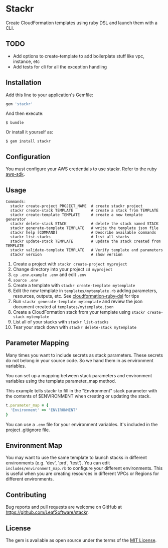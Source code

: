 # Stackr

Create CloudFormation templates using ruby DSL and launch them with a CLI.

## TODO

* Add options to create-template to add boilerplate stuff like vpc, instance, etc
* Add tests for cli for all the exception handling

## Installation

Add this line to your application's Gemfile:

```ruby
gem 'stackr'
```

And then execute:

    $ bundle

Or install it yourself as:

    $ gem install stackr

## Configuration

You must configure your AWS credentials to use stackr. Refer to the ruby [aws-sdk](http://docs.aws.amazon.com/sdkforruby/api/).

## Usage

```
Commands:
  stackr create-project PROJECT_NAME  # create stackr project
  stackr create-stack TEMPLATE        # create a stack from TEMPLATE
  stackr create-template TEMPLATE     # create a new template generator
  stackr delete-stack STACK           # delete the stack named STACK
  stackr generate-template TEMPLATE   # write the template json file
  stackr help [COMMAND]               # Describe available commands
  stackr list-stacks                  # list all stacks
  stackr update-stack TEMPLATE        # update the stack created from TEMPLATE
  stackr validate-template TEMPLATE   # Verify template and parameters
  stackr version                      # show version
```

1. Create a project with ```stackr create-project myproject```
2. Change directory into your project ```cd myproject```
3. ```cp .env.example .env``` and edit ```.env```
5. ```source .env```
2. Create a template with ```stackr create-template mytemplate```
3. Edit the new template in ```templates/mytemplate.rb``` adding parameters, resources, outputs, etc. See [cloudformation-ruby-dsl](https://github.com/bazaarvoice/cloudformation-ruby-dsl) for tips
4. Run ```stackr generate-template mytemplate``` and review the json document created at ```templates/mytemplate.json```
5. Create a CloudFormation stack from your template using ```stackr create-stack mytemplate```
6. List all of your stacks with ```stackr list-stacks```
7. Tear your stack down with ```stackr delete-stack mytemplate```

## Parameter Mapping

Many times you want to include secrets as stack parameters. These secrets do not belong in your source code. So we hand them in as environment variables.

You can set up a mapping between stack parameters and environment variables using the template parameter_map method.

This example tells stackr to fill in the "Environment" stack parameter with the contents of $ENVIRONMENT when creating or updating the stack.

```ruby
t.parameter_map = {
  'Environment' => 'ENVIRONMENT'
}
```

You can use a ```.env``` file for your environment variables. It's included in the project .gitignore file.

## Environment Map

You may want to use the same template to launch stacks in different environments (e.g. 'dev', 'prd', 'test'). You can edit ```includes/environment_map.rb``` to configure your different environments. This is useful when you are creating resources in different VPCs or Regions for different environments.

## Contributing

Bug reports and pull requests are welcome on GitHub at https://github.com/LeafSoftware/stackr.


## License

The gem is available as open source under the terms of the [MIT License](http://opensource.org/licenses/MIT).
